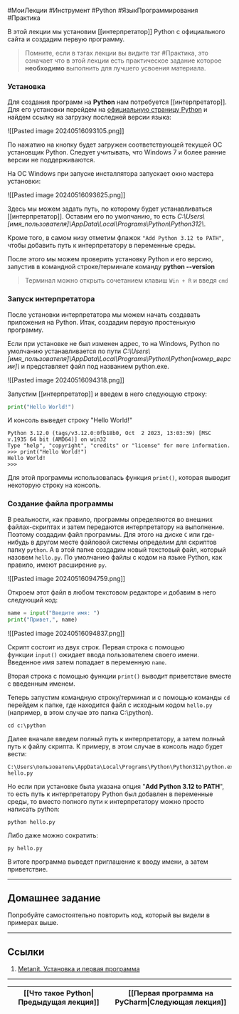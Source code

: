 #МоиЛекции #Инструмент #Python #ЯзыкПрограммирования #Практика 

В этой лекции мы установим [[интерпретатор]] Python с официального сайта и создадим первую программу. 

> Помните, если в тэгах лекции вы видите тэг #Практика, это означает что в этой лекции есть практическое задание которое **необходимо** выполнить для лучшего усвоения материала.
### Установка

Для создания программ на **Python** нам потребуется [[интерпретатор]]. Для его установки перейдем на [официальную страницу Python](https://www.python.org/downloads/) и найдем ссылку на загрузку последней версии языка:

![[Pasted image 20240516093105.png]]

По нажатию на кнопку будет загружен соответствующей текущей ОС установщик Python. Следует учитывать, что Windows 7 и более ранние версии не поддерживаются.

На ОС Windows при запуске инсталлятора запускает окно мастера установки:

![[Pasted image 20240516093625.png]]

Здесь мы можем задать путь, по которому будет устанавливаться [[интерпретатор]]. Оставим его по умолчанию, то есть *C:\\Users\\[имя_пользователя]\\AppData\\Local\\Programs\\Python\\Python312\\*.

Кроме того, в самом низу отметим флажок `"Add Python 3.12 to PATH"`, чтобы добавить путь к интерпретатору в переменные среды.

После этого мы можем проверить установку Python и его версию, запустив в командной строке/терминале команду **python --version**

> Терминал можно открыть сочетанием клавиш `Win + R` и введя `cmd`

### Запуск интерпретатора

После установки интерпретатора мы можем начать создавать приложения на Python. Итак, создадим первую простенькую программу.

Если при установке не был изменен адрес, то на Windows, Python по умолчанию устанавливается по пути *C:\\Users\\[имя_пользователя]\\AppData\\Local\\Programs\\Python\\Python[номер_версии]\\* и представляет файл под названием python.exe.

![[Pasted image 20240516094318.png]]

Запустим [[интерпретатор]] и введем в него следующую строку:

```python
print("Hello World!")
```

И консоль выведет строку "Hello World!"

```
Python 3.12.0 (tags/v3.12.0:0fb18b0, Oct  2 2023, 13:03:39) [MSC v.1935 64 bit (AMD64)] on win32
Type "help", "copyright", "credits" or "license" for more information.
>>> print("Hello World!")
Hello World!
>>>
```

Для этой программы использовалась функция `print()`, которая выводит некоторую строку на консоль.

### Создание файла программы

В реальности, как правило, программы определяются во внешних файлах-скриптах и затем передаются интерпретатору на выполнение. Поэтому создадим файл программы. Для этого на диске `C` или где-нибудь в другом месте файловой системы определим для скриптов папку `python`. А в этой папке создадим новый текстовый файл, который назовем `hello.py`. По умолчанию файлы с кодом на языке Python, как правило, имеют расширение `py`.

![[Pasted image 20240516094759.png]]

Откроем этот файл в любом текстовом редакторе и добавим в него следующий код:

```python
name = input("Введите имя: ")
print("Привет,", name)
```

![[Pasted image 20240516094837.png]]

Скрипт состоит из двух строк. Первая строка с помощью функции `input()` ожидает ввода пользователем своего имени. Введенное имя затем попадает в переменную `name`.

Вторая строка с помощью функции `print()` выводит приветствие вместе с введенным именем.

Теперь запустим командную строку/терминал и с помощью команды `cd` перейдем к папке, где находится файл с исходным кодом `hello.py` (например, в этом случае это папка C:\\python).

```
cd c:\python
```

Далее вначале введем полный путь к интерпретатору, а затем полный путь к файлу скрипта. К примеру, в этом случае в консоль надо будет вести:

```
C:\Users\пользователь\AppData\Local\Programs\Python\Python312\python.exe hello.py
```

Но если при установке была указана опция "**Add Python 3.12 to PATH**", то есть путь к интерпретатору Python был добавлен в переменные среды, то вместо полного пути к интерпретатору можно просто написать python:

```
python hello.py
```

Либо даже можно сократить:

```
py hello.py
```

В итоге программа выведет приглашение к вводу имени, а затем приветствие.

---
## Домашнее задание

Попробуйте самостоятельно повторить код, который вы видели в примерах выше. 

---
## Ссылки

1. [Metanit. Установка и первая программа](https://metanit.com/python/tutorial/1.2.php)

---

| [[Что такое Python\|Предыдущая лекция]] | [[Первая программа на PyCharm\|Следующая лекция]] |
| --------------------------------------- | ------------------------------------------------- |
